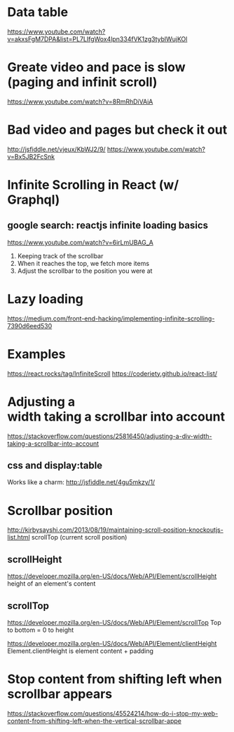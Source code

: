 # Data table
https://www.youtube.com/watch?v=akxsFgM7DPA&list=PL7LIfgWox4lpn334fVK1zg3tyblWujKOl

# Greate video and pace is slow (paging and infinit scroll)
https://www.youtube.com/watch?v=8RmRhDiVAiA

# Bad video and pages but check it out
http://jsfiddle.net/vjeux/KbWJ2/9/
https://www.youtube.com/watch?v=Bx5JB2FcSnk

# Infinite Scrolling in React (w/ Graphql)
## google search: reactjs infinite loading basics
https://www.youtube.com/watch?v=6irLmUBAG_A

1. Keeping track of the scrollbar
1. When it reaches the top, we fetch more items
1. Adjust the scrollbar to the position you were at

# Lazy loading
https://medium.com/front-end-hacking/implementing-infinite-scrolling-7390d6eed530

# Examples
https://react.rocks/tag/InfiniteScroll
https://coderiety.github.io/react-list/

# Adjusting a <div> width taking a scrollbar into account
https://stackoverflow.com/questions/25816450/adjusting-a-div-width-taking-a-scrollbar-into-account

## css and display:table
Works like a charm: http://jsfiddle.net/4gu5mkzy/1/

# Scrollbar position
http://kirbysayshi.com/2013/08/19/maintaining-scroll-position-knockoutjs-list.html
scrollTop (current scroll position)

## scrollHeight
https://developer.mozilla.org/en-US/docs/Web/API/Element/scrollHeight
height of an element's content

## scrollTop
https://developer.mozilla.org/en-US/docs/Web/API/Element/scrollTop
Top to bottom = 0 to height

https://developer.mozilla.org/en-US/docs/Web/API/Element/clientHeight
Element.clientHeight is element content + padding

# Stop content from shifting left when scrollbar appears
https://stackoverflow.com/questions/45524214/how-do-i-stop-my-web-content-from-shifting-left-when-the-vertical-scrollbar-appe
